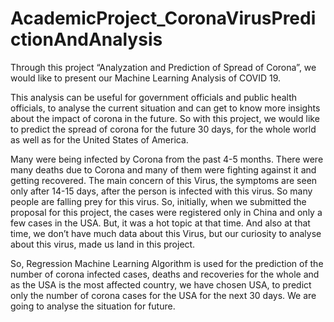 # AcademicProject_CoronaVirusPredictionAndAnalysis

Through this project “Analyzation and Prediction of Spread of Corona”, we would like to present our Machine Learning Analysis of COVID 19.

This analysis can be useful for government officials and public health officials, to analyse the current situation and can get to know more insights about the impact of corona in the future. So with this project, we would like to predict the spread of corona for the future 30 days, for the whole world as well as for the United States of America.


Many were being infected by Corona from the past 4-5 months. There were many deaths due to Corona and many of them were fighting against it and getting recovered. The main concern of this Virus, the symptoms are seen only after 14-15 days, after the person is infected with this virus. So many people are falling prey for this virus. So, initially, when we submitted the proposal for this project, the cases were registered only in China and only a few cases in the USA. But, it was a hot topic at that time. And also at that time, we don’t have much data about this Virus, but our curiosity to analyse about this virus, made us land in this project.


So, Regression Machine Learning Algorithm is used for the prediction of the number of corona infected cases, deaths and recoveries for the whole and as the USA is the most affected country, we have chosen USA, to predict only the number of corona cases for the USA for the next 30 days. We are going to analyse the situation for future.
